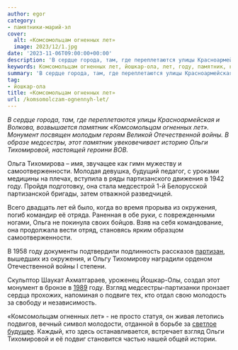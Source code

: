 ```yaml
---
author: egor
category:
- памятники-марий-эл
cover:
  alt: «Комсомольцам огненных лет»
  image: 2023/12/1.jpg
date: '2023-11-06T09:00:00+00:00'
description: 'В сердце города, там, где переплетаются улицы Красноармейская и Волкова, возвышается памятник «Комсомольцам огненных лет». Монумент посвящен молодым...'
keywords: Комсомольцам огненных лет, йошкар-ола, лет, году, памятник, комсомольцам, огненных, монумент, отечественной, войны, медсестры, ольги, тихомировой, ольга, самоотверженности, окружения, взгляд
summary: 'В сердце города, там, где переплетаются улицы Красноармейская и Волкова, возвышается памятник «Комсомольцам огненных лет». Монумент посвящен молодым...'
tag:
- йошкар-ола
title: «Комсомольцам огненных лет»
url: /komsomolczam-ognennyh-let/
---
```


_В сердце города, там, где переплетаются улицы Красноармейская и Волкова, возвышается памятник «Комсомольцам огненных лет». Монумент посвящен молодым героям Великой Отечественной войны. В образе медсестры, этот памятник увековечивает историю Ольги Тихомировой, настоящей героини ВОВ._

Ольга Тихомирова – имя, звучащее как гимн мужеству и самоотверженности. Молодая девушка, будущий педагог, с уроками медицины на плечах, вступила в ряды партизанского движения в 1942 году. Пройдя подготовку, она стала медсестрой 1-й Белорусской партизанской бригады, затем отважной разведчицей.

Всего двадцать лет ей было, когда во время прорыва из окружения, погиб командир её отряда. Раненная в обе руки, с поврежденными ногами, Ольга не покинула своих бойцов. Взяв на себя командование, она продолжала вести отряд, становясь ярким образцом самоотверженности.

В 1958 году документы подтвердили подлинность рассказов [партизан](/wwi/), вышедших из окружения, и Ольгу Тихомирову наградили орденом Отечественной войны I степени.

Скульптор Шаукат Ахматгараев, уроженец Йошкар-Олы, создал этот монумент в бронзе в [1989](https://ru.wikipedia.org/wiki/1989_%D0%B3%D0%BE%D0%B4) году. Взгляд медсестры-партизанки пронзает сердца прохожих, напоминая о подвиге тех, кто отдал свою молодость за свободу и независимость.

«Комсомольцам огненных лет» \- не просто статуя, он живая летопись подвигов, вечный символ молодости, отданной в борьбе за [светлое будущее](/potawatomi/). Каждый, кто здесь останавливается, встречает взгляд Ольги Тихомировой и её подвиг становится частью нашей общей истории.